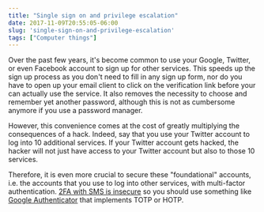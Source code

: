 ```yaml
---
title: "Single sign on and privilege escalation"
date: 2017-11-09T20:55:05-06:00
slug: 'single-sign-on-and-privilege-escalation'
tags: ["Computer things"]
---
```


Over the past few years, it's become common to use your Google, Twitter, or even
Facebook account to sign up for other services. This speeds up the sign up
process as you don't need to fill in any sign up form, nor do you have to open
up your email client to click on the verification link before your can actually
use the service. It also removes the necessity to choose and remember yet
another password, although this is not as cumbersome anymore if you use a
password manager.

However, this convenience comes at the cost of greatly multiplying the
consequences of a hack. Indeed, say that you use your Twitter account to log
into 10 additional services. If your Twitter account gets hacked, the hacker
will not just have access to your Twitter account but also to those 10 services.

Therefore, it is even more crucial to secure these "foundational" accounts, i.e.
the accounts that you use to log into other services, with multi-factor
authentication. [2FA with SMS is insecure](https://www.schneier.com/blog/archives/2016/08/nist_is_no_long.html)
so you should use something like [Google Authenticator](https://en.wikipedia.org/wiki/Google_Authenticator)
that implements TOTP or HOTP.
